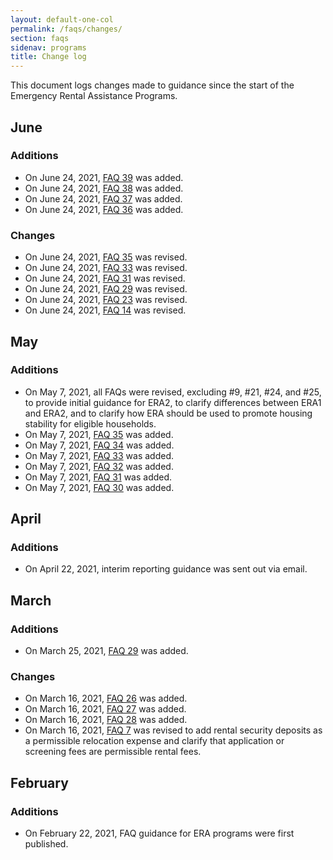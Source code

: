 ```yaml
---
layout: default-one-col
permalink: /faqs/changes/
section: faqs
sidenav: programs
title: Change log
---
```


This document logs changes made to guidance since the start of the Emergency Rental Assistance Programs.

## June

### Additions

* On June 24, 2021, [FAQ 39](/faqs#39) was added.
* On June 24, 2021, [FAQ 38](/faqs#38) was added.
* On June 24, 2021, [FAQ 37](/faqs#37) was added.
* On June 24, 2021, [FAQ 36](/faqs#36) was added.

### Changes

* On June 24, 2021, [FAQ 35](/faqs#35) was revised.
* On June 24, 2021, [FAQ 33](/faqs#33) was revised.
* On June 24, 2021, [FAQ 31](/faqs#31) was revised.
* On June 24, 2021, [FAQ 29](/faqs#29) was revised.
* On June 24, 2021, [FAQ 23](/faqs#23) was revised.
* On June 24, 2021, [FAQ 14](/faqs#14) was revised.

## May

### Additions

* On May 7, 2021, all FAQs were revised, excluding #9, #21, #24, and #25, to provide initial guidance for ERA2, to clarify differences between ERA1 and ERA2, and to clarify how ERA should be used to promote housing stability for eligible households.
* On May 7, 2021, [FAQ 35](/faqs#35) was added.
* On May 7, 2021, [FAQ 34](/faqs#34) was added.
* On May 7, 2021, [FAQ 33](/faqs#33) was added.
* On May 7, 2021, [FAQ 32](/faqs#32) was added.
* On May 7, 2021, [FAQ 31](/faqs#31) was added.
* On May 7, 2021, [FAQ 30](/faqs#30) was added.

## April

### Additions
* On April 22, 2021, interim reporting guidance was sent out via email. 

## March

### Additions
* On March 25, 2021, [FAQ 29](/faqs#29) was added. 

### Changes

* On March 16, 2021, [FAQ 26](/faqs#26) was added.
* On March 16, 2021, [FAQ 27](/faqs#27) was added.
* On March 16, 2021, [FAQ 28](/faqs#28) was added.
* On March 16, 2021, [FAQ 7](/faqs#7) was revised to add rental security deposits as a permissible relocation expense and clarify that application or screening fees are permissible rental fees. 

## February

### Additions

* On February 22, 2021, FAQ guidance for ERA programs were first published.